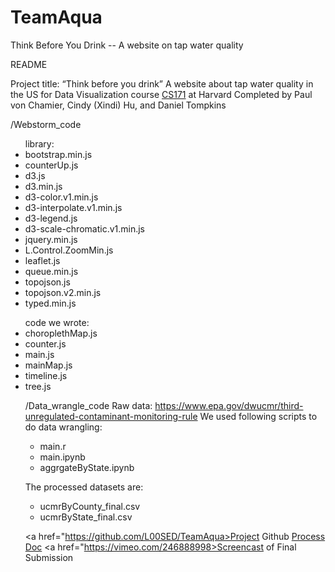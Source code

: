 # TeamAqua
Think Before You Drink -- A website on tap water quality

README

Project title: “Think before you drink”
A website about tap water quality in the US for Data Visualization course <a href="http://www.cs171.org/2017/index.html">CS171</a> at Harvard Completed by Paul von Chamier, Cindy (Xindi) Hu, and Daniel Tompkins 

/Webstorm_code
<ul>library: 
<li>bootstrap.min.js 
<li>counterUp.js
<li>d3.js
<li>d3.min.js
<li>d3-color.v1.min.js
<li>d3-interpolate.v1.min.js
<li>d3-legend.js
<li>d3-scale-chromatic.v1.min.js
<li>jquery.min.js
<li>L.Control.ZoomMin.js
<li>leaflet.js
<li>queue.min.js
<li>topojson.js
<li>topojson.v2.min.js
<li>typed.min.js</ul>
<ul>code we wrote: 
<li>choroplethMap.js 
<li>counter.js
<li>main.js
<li>mainMap.js
<li>timeline.js
<li>tree.js


/Data_wrangle_code
Raw data: https://www.epa.gov/dwucmr/third-unregulated-contaminant-monitoring-rule
We used following scripts to do data wrangling:<ul>
<li>main.r 
<li>main.ipynb 
<li>aggrgateByState.ipynb</ul>

The processed datasets are: <ul>
<li>ucmrByCounty_final.csv 
<li>ucmrByState_final.csv</ul>


<a href="https://github.com/L00SED/TeamAqua>Project Github</a>
<a href="https://github.com/L00SED/TeamAqua/blob/master/Process_Book.pdf">Process Doc</a>
<a href="https://vimeo.com/246888998>Screencast of Final Submission</a>
